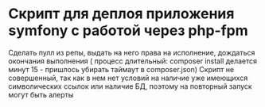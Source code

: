 # Скрипт для деплоя приложения symfony с работой через php-fpm

Сделать пулл из репы, выдать на него права на исполнение, дождаться окончания выполнения ( процесс длительный: composer install делается минут 15 - пришлось убирать таймаут в composer.json)
Скрипт не совершенный, так как в нем нет условий на наличие уже имеющихся символических ссылок или наличие БД, поэтому на повторный запуск могут быть алерты
